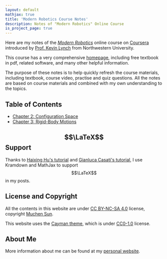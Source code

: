 ```yaml
---
layout: default
mathjax: true
title: 'Modern Robotics Course Notes'
description: Notes of "Modern Robotics" Online Course
is_project_page: true
---
```


Here are my notes of the [*Modern Robotics*](http://hades.mech.northwestern.edu/index.php/Modern_Robotics) online course on [Coursera](https://www.coursera.org/specializations/modernrobotics) introduced by [Prof. Kevin Lynch](https://www.mccormick.northwestern.edu/research-faculty/directory/profiles/lynch-kevin.html) from Northwestern University. 

This course has a very comprehensive [homepage](http://hades.mech.northwestern.edu/index.php/Modern_Robotics), including free textbook in pdf, related software, and many other helpful information. 

The purpose of these notes is to help quickly refresh the course materials, including textbook, course video, practise and quiz questions. All the notes are based on course materials and combined with my own understanding to the topics.

## Table of Contents

* [Chapter 2: Configuration Space](ch2.html)
* [Chapter 3: Rigid-Body Motions](ch3.html)

## $$\LaTeX$$ Support

Thanks to [Haixing Hu's tutorial](https://haixing-hu.github.io/programming/2013/09/20/how-to-use-mathjax-in-jekyll-generated-github-pages/) and [Gianluca Casati's tutorial](https://g14n.info/2014/09/math-on-github-pages/), I use Kramdown and MathJax to support $$\LaTeX$$ in my posts.

## License and Copyright

All the contents in this website are under [CC BY-NC-SA 4.0](https://creativecommons.org/licenses/by-nc-sa/4.0/) license, copyright [Muchen Sun](sunmch15@lzu.edu.cn).

This website uses the [Cayman theme](https://github.com/pages-themes/cayman), which is under [CC0-1.0](https://github.com/MuchenSun/blog/blob/master/LICENSE) license.

## About Me

More information about me can be found at my [personal website](https://muchensun.github.io/).

